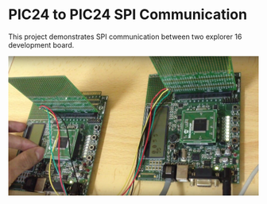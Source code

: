 # PIC24 to PIC24 SPI Communication

This project demonstrates SPI communication between two explorer 16 development board.

![Alt text](./PIC_SPI.png?raw=true "PIC24 SPI Communication")
